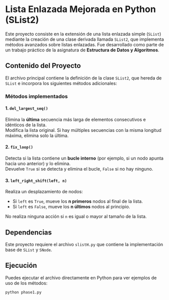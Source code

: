 # Lista Enlazada Mejorada en Python (SList2)

Este proyecto consiste en la extensión de una lista enlazada simple (`SList`) mediante la creación de una clase derivada llamada `SList2`, que implementa métodos avanzados sobre listas enlazadas. Fue desarrollado como parte de un trabajo práctico de la asignatura de **Estructura de Datos y Algoritmos**.

## Contenido del Proyecto

El archivo principal contiene la definición de la clase `SList2`, que hereda de `SList` e incorpora los siguientes métodos adicionales:

### Métodos implementados

#### 1. `del_largest_seq()`
Elimina la **última** secuencia más larga de elementos consecutivos e idénticos de la lista.  
Modifica la lista original. Si hay múltiples secuencias con la misma longitud máxima, elimina solo la última.

#### 2. `fix_loop()`
Detecta si la lista contiene un **bucle interno** (por ejemplo, si un nodo apunta hacia uno anterior) y lo elimina.  
Devuelve `True` si se detecta y elimina el bucle, `False` si no hay ninguno.

#### 3. `left_right_shift(left, n)`
Realiza un desplazamiento de nodos:
- Si `left` es `True`, mueve los **n primeros** nodos al final de la lista.
- Si `left` es `False`, mueve los **n últimos** nodos al principio.

No realiza ninguna acción si `n` es igual o mayor al tamaño de la lista.

## Dependencias

Este proyecto requiere el archivo `slistH.py` que contiene la implementación base de `SList` y `SNode`.

## Ejecución

Puedes ejecutar el archivo directamente en Python para ver ejemplos de uso de los métodos:

```bash
python phase1.py
